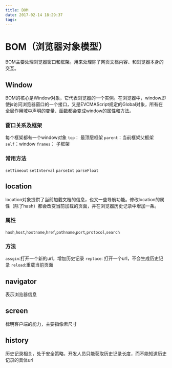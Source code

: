 ```yaml
---
title: BOM
date: 2017-02-14 18:29:37
tags:
---
```

# BOM（浏览器对象模型）
BOM主要处理浏览器窗口和框架。用来处理除了网页文档内容、和浏览器本身的交互。

## Window
BOM的核心是Window对象，它代表浏览器的一个实例。在浏览器中，window即使js访问浏览器窗口的一个接口，又是EVCMAScript规定的Global对象，所有在全局作用域中声明的变量、函数都会变成window的属性和方法。
### 窗口关系及框架
每个框架都有一个window对象
`top`： 最顶层框架
`parent`：当前框架父框架
`self`：window
`frames`： 子框架
### 常用方法
`setTimeout`
`setInterval`
`parseInt`
`parseFloat`
## location
location对象提供了当前加载文档的信息，也又一些导航功能。修改location的属性（除了hash）都会改变当前加载的页面，并在浏览器历史记录中增加一条。
### 属性
`hash`,`host`,`hostname`,`href`,`pathname`,`port`,`protocol`,`search`
### 方法
`assgin`:打开一个新的url，增加历史记录
`replace`: 打开一个url，不会生成历史记录
`reload`:重载当前页面
## navigator
表示浏览器信息
## screen
标明客户端的能力，主要指像素尺寸
## history
历史记录相关，处于安全策略，开发人员只能获取历史记录长度，而不能知道历史记录的具体url
